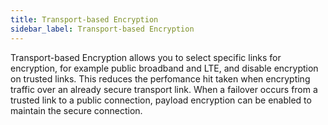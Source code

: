 ```yaml
---
title: Transport-based Encryption
sidebar_label: Transport-based Encryption
---
```


Transport-based Encryption allows you to select specific links for encryption, for example public broadband and LTE, and disable encryption on trusted links. This reduces the perfomance hit taken when encrypting traffic over an already secure transport link. When a failover occurs from a trusted link to a public connection, payload encryption can be enabled to maintain the secure connection. 
 